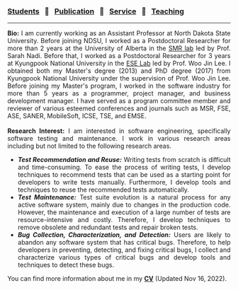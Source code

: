 
### [Students](stamlab.md) &nbsp;&nbsp;🌴&nbsp;&nbsp; [Publication](publications.md) &nbsp;&nbsp;🌴&nbsp;&nbsp; [Service](services.md) &nbsp;&nbsp;🌴&nbsp;&nbsp; [Teaching](teaching.md)
***
<div style="text-align: justify"> <b>Bio:</b> I am currently working as an Assistant Professor at North Dakota State University. Before joining NDSU, I worked as a Postdoctoral Researcher for more than 2 years at the University of Alberta in the
 <a href="https://sarahnadi.org/smr/" target="_blank">SMR lab</a> led by Prof. Sarah Nadi. Before that, I worked as a 
 Postdoctoral Researcher for 3 years at Kyungpook National University in the <a href="http://selab.knu.ac.kr/dokuwiki/doku.php" target="_blank">ESE Lab</a> 
 led by Prof. Woo Jin Lee. I obtained both my Master's degree (2013) and PhD degree (2017) from Kyungpook National University 
 under the supervision of Prof. Woo Jin Lee. Before joining my Master's program, I worked in the software industry for more than 5 years
 as a programmer, project manager, and business development manager.
 I have served as a program committee member and reviewer of various esteemed conferences and journals 
  such as MSR, FSE, ASE, SANER, MobileSoft, ICSE, TSE, and EMSE.
 <br>
 <br>
 <b>Research Interest:</b> I am interested in software engineering, specifically software testing and maintenance. 
 I work in various research areas including but not limited to the following research areas. 
 <br>
 <ul>
 <li><b><i>Test Recommendation and Reuse:</i></b> Writing tests from scratch is difficult and time-consuming. 
 To ease the process of writing tests, I develop techniques to recommend tests that can be used as a starting point for 
 developers to write tests manually. Furthermore, I develop tools and techniques to reuse the recommended tests automatically.</li>
 <li><b><i>Test Maintenance:</i></b> Test suite evolution is a natural process for any active software system, 
 mainly due to changes in the production code. However, the maintenance and execution of a large number of tests are 
 resource-intensive and costly. Therefore, I develop techniques to remove obsolete and redundant tests and repair broken tests.</li>
 <li><b><i>Bug Collection, Characterization, and Detection:</i></b> Users are likely to abandon any software system that 
 has critical bugs. Therefore, to help developers in preventing, detecting, and fixing critical bugs, I collect and characterize various types of critical bugs and develop tools and 
 techniques to detect these bugs.</li>
 </ul>
 You can find more information about me in my <a href="doc/CV_Ajay.pdf" target="_blank"><b>CV</b></a> (Updated Nov 16, 2022).</div>
 
 